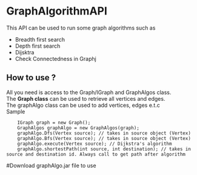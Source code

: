 # GraphAlgorithmAPI
This API can be used to run some graph algorithms such as 
- Breadth first search
- Depth first search
- Dijsktra
- Check Connectedness in Graphj

## How to use ?
All you need is access to the Graph/IGraph and GraphAlgos class.  
The **Graph class** can be used to retrieve all vertices and edges.   
The graphAlgo class can be used to add vertices, edges e.t.c  
Sample  
``` 
    IGraph graph = new Graph();
    GraphAlgos graphAlgo = new GraphAlgos(graph);
    graphAlgo.Dfs(Vertex source); // takes in source object (Vertex)
    graphAlgo.Bfs(Vertex source); // takes in source object (Vertex)
    graphAlgo.execute(Vertex source); // Dijkstra's algorithm
    graphAlgo.shortestPath(int source, int destination); // takes in source and destination id. Always call to get path after algorithm
```
#Download graphAlgo.jar file to use
